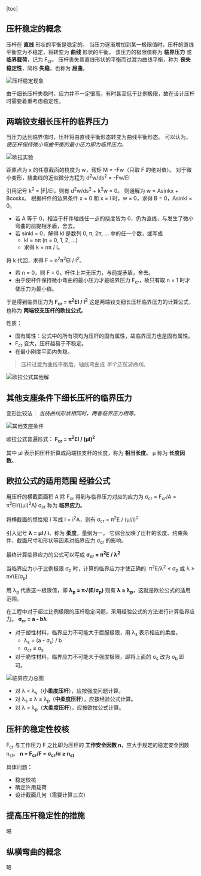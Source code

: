 [toc]

## 压杆稳定的概念

压杆在 **直线** 形状的平衡是稳定的。
当压力逐渐增加到某一极限值时，压杆的直线平衡变为不稳定，将转变为 **曲线** 形状的平衡。
该压力的极限值称为 **临界压力** 或 **临界载荷**，记为 F<sub>cr</sub>。
压杆丧失其直线形状的平衡而过渡为曲线平衡，称为 **丧失稳定性**，简称 **失稳**，也称为 **屈曲**。

![压杆稳定现象](http://oxnec2zdn.bkt.clouddn.com/mechanicofmaterials/yaganshiwenxianxiang.PNG)

由于细长压杆失稳时，应力并不一定很高，有时甚至低于比例极限，故在设计压杆时需要着重考虑稳定性。

## 两端铰支细长压杆的临界压力

当压力达到临界值时，压杆将由直线平衡形态转变为曲线平衡形态。
可以认为，*使压杆保持微小弯曲平衡的最小压力即为临界压力*。

![欧拉实验](http://oxnec2zdn.bkt.clouddn.com/mechanicofmaterials/oulashiyan.PNG)

距原点为 x 的任意截面的挠度为 w，弯矩 M = -Fw（只取 F 的绝对值）。
对于微小变形，挠曲线的近似微分方程为 d<sup>2</sup>w/ds<sup>2</sup> = -Fw/EI

引用记号 k<sup>2</sup> = |F|/EI，则有 d<sup>2</sup>w/ds<sup>2</sup> + k<sup>2</sup>w = 0。
则通解为 w = Asinkx + Bcoskx。
根据杆件的边界条件 x = 0 和 x = l 时，w = 0，求得 B = 0，Asinkl = 0。

- 若 A 等于 0，相当于杆件轴线任一点的挠度皆为 0，仍为直线，与发生了微小弯曲的前提相矛盾，舍去。
- 若 sinkl = 0，解得 kl 是数列 0, &pi;, 2&pi;, ... 中的任一个数，或写成
    - kl = n&pi; (n = 0, 1, 2, ...)
    - 求得 k = n&pi; / l。

将 k 代回，求得 F = n<sup>2</sup>&pi;<sup>2</sup>EI / l<sup>2</sup>。

- 若 n = 0，则 F = 0，杆件上并无压力，与前提矛盾，舍去。
- 由于使杆件保持微小弯曲的最小压力才是临界压力 F<sub>cr</sub>，故只有取 n = 1 时才使压力为最小值。

于是得到临界压力为
**F<sub>cr</sub> = &pi;<sup>2</sup>EI / l<sup>2</sup>**
这是两端铰支细长压杆临界压力的计算公式，也称为 **两端铰支压杆的欧拉公式**。

性质：

- 固有属性：公式中的所有项均为压杆的固有属性，故临界压力也是固有属性。
- F<sub>cr</sub> 变大，压杆越易于不稳定。
- 在最小刚度平面内失稳。

> 压杆过渡为曲线平衡后，轴线弯曲成 *半个正弦波曲线*。

![欧拉公式其他解](http://oxnec2zdn.bkt.clouddn.com/mechanicofmaterials/oulagongshiqitajie.PNG)

## 其他支座条件下细长压杆的临界压力

变形比较法：
*当挠曲线形状相同时，两者临界压力相等。*

![其他支座条件](http://oxnec2zdn.bkt.clouddn.com/mechanicofmaterials/qitazhizuotiaojian.PNG)

欧拉公式普遍形式：
**F<sub>cr</sub> = &pi;<sup>2</sup>EI / (&mu;l)<sup>2</sup>**

其中 &mu;l 表示把压杆折算成两端铰支杆的长度，称为 **相当长度**。
&mu; 称为 **长度因数**。

## 欧拉公式的适用范围 经验公式

用压杆的横截面面积 A 除 F<sub>cr</sub> 得到与临界压力对应的应力为
&sigma;<sub>cr</sub> = F<sub>cr</sub>/A = &pi;<sup>2</sup>EI/((&mu;l)<sup>2</sup>A)
&sigma;<sub>cr</sub> 称为 **临界应力**。

将横截面的惯性矩 I 写成 I = i<sup>2</sup>A，则有
&sigma;<sub>cr</sub> = &pi;<sup>2</sup>E / (&mu;l/i)<sup>2</sup>

引入记号 **&lambda; = &mu;l / i**，称为 **柔度**，量纲为一。
它综合反映了压杆的长度、约束条件、截面尺寸和形状等因素对临界应力 &sigma;<sub>cr</sub> 的影响。

最终计算临界应力的公式可以写成
**&sigma;<sub>cr</sub> = &pi;<sup>2</sup>E / &lambda;<sup>2</sup>**

当临界应力小于比例极限 &sigma;<sub>p</sub> 时，计算的临界应力才使正确的.
&pi;<sup>2</sup>E/&lambda;<sup>2</sup> &le; &sigma;<sub>p</sub>
或 &lambda; &ge; &pi;&radic;(E/&sigma;<sub>p</sub>)

用 &lambda;<sub>p</sub> 代表这一极限值，即
**&lambda;<sub>p</sub> = &pi;&radic;(E/&sigma;<sub>p</sub>)**
则有 **&lambda; &ge; &lambda;<sub>p</sub>**，这就是欧拉公式的适用范围。

在工程中对于超过比例极限的压杆稳定问题，采用经验公式的方法进行计算临界应力。
**&sigma;<sub>cr</sub> = a - b&lambda;**

- 对于塑性材料，临界应力不可能大于屈服极限，用 &lambda;<sub>s</sub> 表示相应的柔度。
    - &lambda;<sub>s</sub> = (a - &sigma;<sub>s</sub>) / b
    - &sigma;<sub>cr</sub> &le; &sigma;<sub>s</sub>
- 对于脆性材料，临界应力不可能大于强度极限，即将上面的 &sigma;<sub>s</sub> 改为 &sigma;<sub>b</sub> 即可。

![临界应力总图](http://oxnec2zdn.bkt.clouddn.com/mechanicofmaterials/linjieyinglizongtu.PNG)

- 对 &lambda; &lt; &lambda;<sub>s</sub>（**小柔度压杆**），应按强度问题计算。
- 对 &lambda;<sub>s</sub> &le; &lambda; &le; &lambda;<sub>p</sub>（**中柔度压杆**），应按经验公式计算。
- 对 &lambda; &gt; &lambda;<sub>p</sub>（**大柔度压杆**），应按欧拉公式计算。

## 压杆的稳定性校核

F<sub>cr</sub> 与工作压力 F 之比即为压杆的 **工作安全因数 n**，应大于规定的稳定安全因数 n<sub>st</sub>。
**n = F<sub>cr</sub>/F = &sigma;<sub>cr</sub>/&sigma; &ge; n<sub>st</sub>**

具体问题：

- 稳定校核
- 确定许用载荷
- 设计截面几何（需要计算三次）

## 提高压杆稳定性的措施

略

## 纵横弯曲的概念

略
